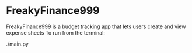 # FreakyFinance999
FreakyFinance999 is a budget tracking app that lets users create and view expense sheets
To run from the terminal:

./main.py